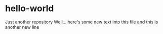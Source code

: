 # hello-world
Just another repository
Well... here's some new text into this file
and this is another new line
